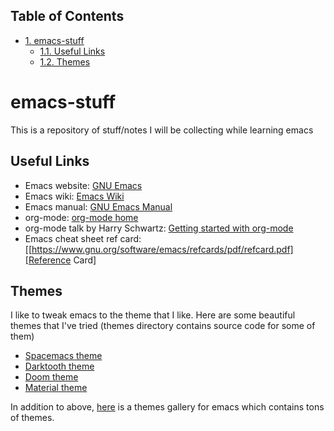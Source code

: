 <div id="table-of-contents">
<h2>Table of Contents</h2>
<div id="text-table-of-contents">
<ul>
<li><a href="#sec-1">1. emacs-stuff</a>
<ul>
<li><a href="#sec-1-1">1.1. Useful Links</a></li>
<li><a href="#sec-1-2">1.2. Themes</a></li>
</ul>
</li>
</ul>
</div>
</div>

# emacs-stuff<a id="sec-1" name="sec-1"></a>

This is a repository of stuff/notes I will be collecting while learning emacs

## Useful Links<a id="sec-1-1" name="sec-1-1"></a>

-   Emacs website: [GNU Emacs](https://www.gnu.org/software/emacs/)
-   Emacs wiki: [Emacs Wiki](https://www.emacswiki.org/emacs/)
-   Emacs manual: [GNU Emacs Manual](https://www.gnu.org/software/emacs/manual/html_node/emacs/index.html)
-   org-mode: [org-mode home](https://orgmode.org/)
-   org-mode talk by Harry Schwartz: [Getting started with org-mode](https://www.youtube.com/watch?v%3DSzA2YODtgK4&index%3D4&t%3D688s&list%3DWL)
-   Emacs cheat sheet ref card: [[<https://www.gnu.org/software/emacs/refcards/pdf/refcard.pdf][Reference> Card]

## Themes<a id="sec-1-2" name="sec-1-2"></a>

I like to tweak emacs to the theme that I like. Here are some beautiful themes that I've tried (themes directory contains source code for some of them)
-   [Spacemacs theme](https://github.com/nashamri/spacemacs-theme)
-   [Darktooth theme](https://github.com/emacsfodder/Emacs-theme-Darktooth)
-   [Doom theme](https://github.com/hlissner/emacs-doom-themes)
-   [Material theme](https://github.com/cpaulik/emacs-material-theme)

In addition to above, [here](https://emacsthemes.com/) is a themes gallery for emacs which contains tons of themes.